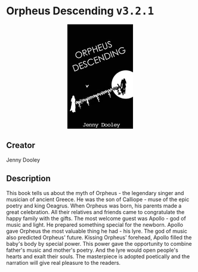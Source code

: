 
# Orpheus Descending <kbd>v3.2.1</kbd>

<center>
  <img src="./cover-1024.jpg"/>
</center>

## Creator
Jenny Dooley

## Description
<p>This book tells us about the myth of Orpheus - the legendary singer and musician of ancient Greece. He was the son of Calliope - muse of the epic poetry and king Oeagrus. When Orpheus was born, his parents made a great celebration. All their relatives and friends came to congratulate the happy family with the gifts. The most welcome guest was Apollo - god of music and light. He prepared something special for the newborn. Apollo gave Orpheus the most valuable thing he had - his lyre. The god of music also predicted Orpheus' future. Kissing Orpheus' forehead, Apollo filled the baby's body by special power. This power gave the opportunity to combine father's music and mother's poetry. And the lyre would open people's hearts and exalt their souls. The masterpiece is adopted poetically and the narration will give real pleasure to the readers.</p>
